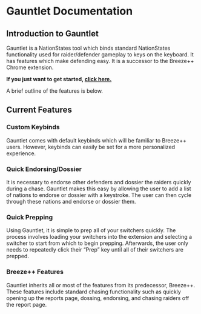 # Gauntlet Documentation

## Introduction to Gauntlet

Gauntlet is a NationStates tool which binds standard NationStates functionality used for raider/defender gameplay to keys on the keyboard. It has features which make defending easy. It is a successor to the Breeze++ Chrome extension.

**If you just want to get started, [click here.](quick-start.md)**

A brief outline of the features is below.

## Current Features

### Custom Keybinds

Gauntlet comes with default keybinds which will be familiar to Breeze++ users. However, keybinds can easily be set for a more personalized experience.

### Quick Endorsing/Dossier

It is necessary to endorse other defenders and dossier the raiders quickly during a chase. Gauntlet makes this easy by allowing the user to add a list of nations to endorse or dossier with a keystroke. The user can then cycle through these nations and endorse or dossier them.

### Quick Prepping

Using Gauntlet, it is simple to prep all of your switchers quickly. The process involves loading your switchers into the extension and selecting a switcher to start from which to begin prepping. Afterwards, the user only needs to repeatedly click their “Prep” key until all of their switchers are prepped.

### Breeze++ Features

Gauntlet inherits all or most of the features from its predecessor, Breeze++. These features include standard chasing functionality such as quickly opening up the reports page, dossing, endorsing, and chasing raiders off the report page.